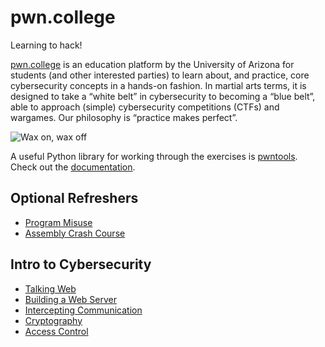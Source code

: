 # pwn.college

Learning to hack!

[pwn.college](https://pwn.college/) is an education platform by the University of Arizona for students (and other interested parties) to learn about, and practice, core cybersecurity concepts in a hands-on fashion. In martial arts terms, it is designed to take a “white belt” in cybersecurity to becoming a “blue belt”, able to approach (simple) cybersecurity competitions (CTFs) and wargames. Our philosophy is “practice makes perfect”.

![Wax on, wax off](https://media4.giphy.com/media/J2xkAW1E8kvyE/giphy-downsized-medium.gif)

A useful Python library for working through the exercises is [pwntools](https://github.com/Gallopsled/pwntools). Check out the [documentation](https://docs.pwntools.com/en/latest/).

## Optional Refreshers

- [Program Misuse](./progarm_misuse/Readme.md)
- [Assembly Crash Course](./assembly/Readme.md)

## Intro to Cybersecurity

- [Talking Web](./talking_web/Readme.md)
- [Building a Web Server](./webserver/Readme.md)
- [Intercepting Communication](./network_intercepts/Readme.md)
- [Cryptography](./crypto/Readme.md)
- [Access Control](./access/Readme.md)
